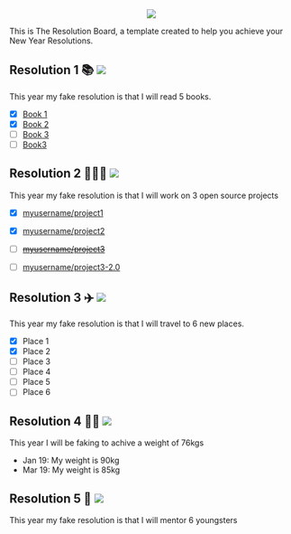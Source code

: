 <div align="center">
  <img src="https://i.imgur.com/thKzPkw.png">
</div>

This is The Resolution Board, a template created to help you achieve your New Year Resolutions.  

## Resolution 1 📚 ![](https://img.shields.io/badge/progress-80%25-green.svg)
This year my fake resolution is that I will read 5 books.

- [x] [Book 1](#)
- [x] [Book 2](#)
- [ ] [Book 3](#)
- [ ] [Book3](#)

## Resolution 2 👨🏻‍💻 ![](https://img.shields.io/badge/progress-50%25-yellow.svg)

This year my fake resolution is that I will work on 3 open source projects

- [x] [myusername/project1](#)
- [x] [myusername/project2](#)
- [ ] ~~[myusername/project3](#)~~
- [ ] [myusername/project3-2.0](#)


## Resolution 3 ✈️ ![](https://img.shields.io/badge/progress-10%25-red.svg)
This year my fake resolution is that I will travel to 6 new places.

- [x] Place 1
- [x] Place 2
- [ ] Place 3
- [ ] Place 4
- [ ] Place 5
- [ ] Place 6

## Resolution 4 💪🏼 ![](https://img.shields.io/badge/completed-100%25-darkgreen.svg)
This year I will be faking to achive a weight of 76kgs
* Jan 19: My weight is 90kg
* Mar 19: My weight is 85kg

## Resolution 5 🤝 ![](https://img.shields.io/badge/progress-90%25-green.svg)
This year my fake resolution is that I will mentor 6 youngsters 